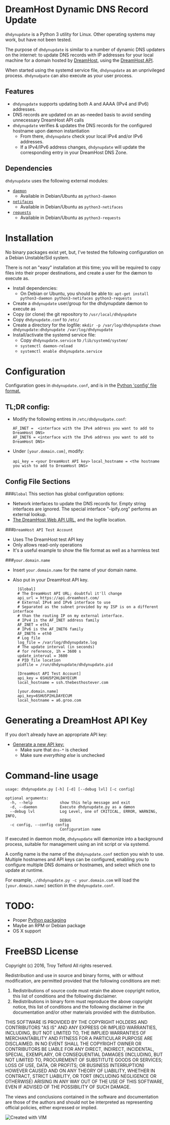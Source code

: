# DreamHost Dynamic DNS Record Update

`dhdynupdate` is a Python 3 utility for Linux. Other operating systems may
work, but have not been tested.

The purpose of `dhdynupdate` is similar to a number of dynamic DNS updaters on
the internet: to update DNS records with IP addresses for your local machine
for a domain hosted by [DreamHost](https://www.dreamhost.com), using the
[DreamHost API](http://wiki.dreamhost.com/Application_programming_interface).

When started using the systemd service file, `dhdynupdate` as an unprivileged
process. `dhdynudpate` can also execute as your user process.

## Features ##

* `dhdynupdate` supports updating both A and AAAA (IPv4 and IPv6) addresses.
* DNS records are updated on an as-needed basis to avoid sending unnecessary
DreamHost API calls
* `dhdynupdate` verifies & updates the DNS records for the configured
hostname upon dæmon instantiation
    * From there, `dhdynupdate` check your local IPv4 and/or IPv6 addresses.
    * If a IPv4/IPv6 address changes, `dhdynupdate` will update the
      corresponding entry in your DreamHost DNS Zone.

## Dependencies
`dhdynupdate` uses the following external modules:

* [`daemon`](https://pypi.python.org/pypi/python-daemon/)
    * Available in Debian/Ubuntu as `python3-daemon`
* [`netifaces`](https://pypi.python.org/pypi/netifaces)
    * Available in Debian/Ubuntu as `python3-netifaces`
* [`requests`](http://docs.python-requests.org/en/latest/)
    * Available in Debian/Ubuntu as `python3-requests`

# Installation
No binary packages exist yet, but, I've tested the following configuration on a
Debian Unstable/Sid system.

There is not an "easy" installation at this time; you will be required to copy
files into their proper destinations, and create a user for the dæmon to
execute as.

* Install dependencies:  
    * On Debian or Ubuntu, you should be able to:  `apt-get install python3-daemon python3-netifaces python3-requests`
* Create a `dhdynupdate` user/group for the dhdynupdate dæmon to execute as
* Copy (or clone) the git repository to `/usr/local/dhdyupdate`
* Copy `dhdynupdate.conf` to `/etc/`
* Create a directory for the logfile:
    `mkdir -p /var/log/dhdynupdate`
    `chown dhdynupdate:dhdynupdate /var/log/dhdynupdate`
* Install/activate the systemd service file:
    * Copy `dhdynupdate.service` to `/lib/systemd/system/`
    * `systemctl daemon-reload`
    * `systemctl enable dhdynupdate.service`

# Configuration
Configuration goes in `dhdynupdate.conf`, and is in the [Python 'config' file format.](https://docs.python.org/3/library/configparser.html#supported-ini-file-structure)

## TL;DR config:
* Modify the following entires in `/etc/dhdynudpate.conf`:

	`AF_INET =  <interface with the IPv4 address you want to add to DreamHost DNS>`  
	`AF_INET6 = <interface with the IPv6 address you want to add to DreamHost DNS>`  

* Under `[your.domain.com]`, modify:

	`api_key = <your DreamHost API key>`
	`local_hostname = <the hostname you wish to add to DreamHost DNS>`


## Config File Sections
###`Global`
This section has global configuration options:

* Network interfaces to update the DNS records for. Empty string interfaces are ignored. The special interface "-ipify.org" performs an external lookup.
* [The DreamHost Web API URL](http://wiki.dreamhost.com/Application_programming_interface), and the logfile location.

###`DreamHost API Test Account`

* Uses The DreamHost test API key
* Only allows read-only operations
* It's a useful example to show the file format as well as a harmless test

###`your.domain.name`

* Insert `your.domain.name` for the name of your domain name.
* Also put in your DreamHost API key.

        [Global]
        # The DreamHost API URL; doubtful it'll change
        api_url = https://api.dreamhost.com/
        # External IPv4 and IPv6 interface to use
        # Separated as the subnet provided by my ISP is on a different interface
        # than the routing IP on my external interface.
        # IPv4 is the AF_INET address family
        AF_INET = eth1
        # IPv6 is the AF_INET6 family
        AF_INET6 = eth0
        # Log file
        log_file = /var/log/dhdynupdate.log
        # The update interval (in seconds)
        # for reference, 1h = 3600 s
        update_interval = 3600
        # PID file location
        pidfile = /run/dhdynupdate/dhdynupdate.pid
        
        [DreamHost API Test Account]
        api_key = 6SHU5P2HLDAYECUM
        local_hostname = ssh.thebesthostever.com
        
        [your.domain.name]
        api_key=6SHU5P2HLDAYECUM
        local_hostname = a6.groo.com

# Generating a DreamHost API Key

If you don't already have an appropriate API key:

* [Generate a new API key:](https://panel.dreamhost.com/?tree=home.api)
    * Make sure that `dns-*` is checked
    * Make sure *everything else* is unchecked

# Command-line usage

	usage: dhdynupdate.py [-h] [-d] [--debug lvl] [-c config]
	
	optional arguments:
	  -h, --help            show this help message and exit
	  -d, --daemon          Execute dhdynupdate.py as a dæmon
	  --debug lvl           Log Level, one of CRITICAL, ERROR, WARNING, INFO,
	                        DEBUG
	  -c config, --config config
	                        Configuration name

If executed in daemon mode, `dhdynupdate` will dæmonize into a background
process, suitable for management using an init script or via systemd.

A config name is the name of the `dhdynupdate.conf` section you wish to use.
Multiple hostnames and API keys can be configured, enabling you to configure
multiple DNS domains or hostnames, and select which one to update at runtime.
 
For example, `./dhdynupdate.py -c your.domain.com` will load the
`[your.domain.name]` section in the `dhdynupdate.conf`.

# TODO:

* Proper [Python packaging](https://python-packaging.readthedocs.org/en/latest/)
* Maybe an RPM or Debian package
* OS X support

# FreeBSD License
Copyright (c) 2016, Troy Telford
All rights reserved.

Redistribution and use in source and binary forms, with or without
modification, are permitted provided that the following conditions are met:

1. Redistributions of source code must retain the above copyright notice, this
   list of conditions and the following disclaimer.
2. Redistributions in binary form must reproduce the above copyright notice,
   this list of conditions and the following disclaimer in the documentation
and/or other materials provided with the distribution.

THIS SOFTWARE IS PROVIDED BY THE COPYRIGHT HOLDERS AND CONTRIBUTORS "AS IS" AND
ANY EXPRESS OR IMPLIED WARRANTIES, INCLUDING, BUT NOT LIMITED TO, THE IMPLIED
WARRANTIES OF MERCHANTABILITY AND FITNESS FOR A PARTICULAR PURPOSE ARE
DISCLAIMED. IN NO EVENT SHALL THE COPYRIGHT OWNER OR CONTRIBUTORS BE LIABLE FOR
ANY DIRECT, INDIRECT, INCIDENTAL, SPECIAL, EXEMPLARY, OR CONSEQUENTIAL DAMAGES
(INCLUDING, BUT NOT LIMITED TO, PROCUREMENT OF SUBSTITUTE GOODS OR SERVICES;
LOSS OF USE, DATA, OR PROFITS; OR BUSINESS INTERRUPTION) HOWEVER CAUSED AND ON
ANY THEORY OF LIABILITY, WHETHER IN CONTRACT, STRICT LIABILITY, OR TORT
(INCLUDING NEGLIGENCE OR OTHERWISE) ARISING IN ANY WAY OUT OF THE USE OF THIS
SOFTWARE, EVEN IF ADVISED OF THE POSSIBILITY OF SUCH DAMAGE.

The views and conclusions contained in the software and documentation are those
of the authors and should not be interpreted as representing official policies,
either expressed or implied.


![Created with VIM](http://www.vim.org/images/vim_created.gif "Created with VIM")
